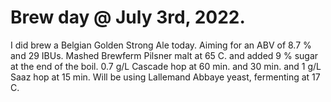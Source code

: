# Brew day @ July 3rd, 2022.

I did brew a Belgian Golden Strong Ale today.
Aiming for an ABV of 8.7 % and 29 IBUs.
Mashed Brewferm Pilsner malt at 65 C. and added 9 % sugar at the end of
the boil.
0.7 g/L Cascade hop at 60 min. and 30 min. and 1 g/L Saaz hop at 15 min.
Will be using Lallemand Abbaye yeast, fermenting at 17 C.
